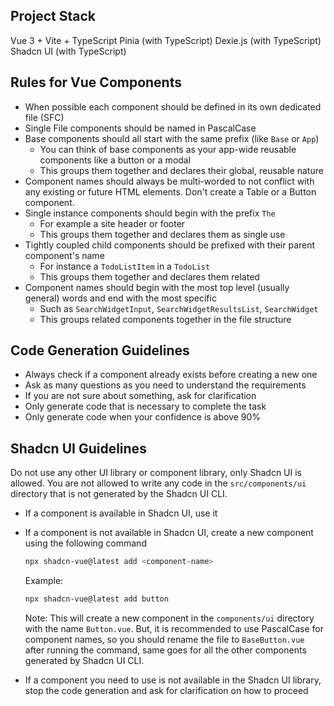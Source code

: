 ## Project Stack

Vue 3 + Vite + TypeScript
Pinia (with TypeScript)
Dexie.js (with TypeScript)
Shadcn UI (with TypeScript)

## Rules for Vue Components

- When possible each component should be defined in its own dedicated file (SFC)
- Single File components should be named in PascalCase
- Base components should all start with the same prefix (like `Base` or `App`)
  - You can think of base components as your app-wide reusable components like a button or a modal
  - This groups them together and declares their global, reusable nature
- Component names should always be multi-worded to not conflict with any existing or future HTML elements. Don't create a Table or a Button component.
- Single instance components should begin with the prefix `The`
  - For example a site header or footer
  - This groups them together and declares them as single use
- Tightly coupled child components should be prefixed with their parent component's name
  - For instance a `TodoListItem` in a `TodoList`
  - This groups them together and declares them related
- Component names should begin with the most top level (usually general) words and end with the most specific
  - Such as `SearchWidgetInput`, `SearchWidgetResultsList`, `SearchWidget`
  - This groups related components together in the file structure

## Code Generation Guidelines

- Always check if a component already exists before creating a new one
- Ask as many questions as you need to understand the requirements
- If you are not sure about something, ask for clarification
- Only generate code that is necessary to complete the task
- Only generate code when your confidence is above 90%

## Shadcn UI Guidelines

Do not use any other UI library or component library, only Shadcn UI is allowed.
You are not allowed to write any code in the `src/components/ui` directory that is not generated by the Shadcn UI CLI.

- If a component is available in Shadcn UI, use it
- If a component is not available in Shadcn UI, create a new component using the following command

  ```bash
  npx shadcn-vue@latest add <component-name>
  ```

  Example:

  ```bash
  npx shadcn-vue@latest add button
  ```

  Note: This will create a new component in the `components/ui` directory with the name `Button.vue`.
  But, it is recommended to use PascalCase for component names, so you should rename the file to `BaseButton.vue` after running the command, same goes for all the other components generated by Shadcn UI CLI.

- If a component you need to use is not available in the Shadcn UI library, stop the code generation and ask for clarification on how to proceed
